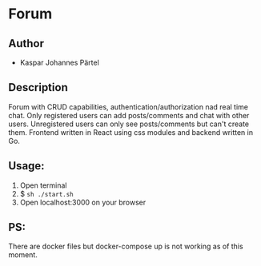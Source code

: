 # Forum 
## Author
- Kaspar Johannes Pärtel

## Description
Forum with CRUD capabilities, authentication/authorization nad real time chat. Only registered users can add posts/comments and chat with other users. Unregistered users can only see posts/comments but can't create them. 
Frontend written in React using css modules and backend written in Go.

## Usage:
1. Open terminal
2. $ `sh ./start.sh`
3. Open localhost:3000 on your browser

## PS:
There are docker files but docker-compose up is not working as of this moment.
